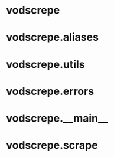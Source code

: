 <a name="vodscrepe"></a>
# vodscrepe

<a name="vodscrepe.aliases"></a>
# vodscrepe.aliases

<a name="vodscrepe.utils"></a>
# vodscrepe.utils

<a name="vodscrepe.errors"></a>
# vodscrepe.errors

<a name="vodscrepe.__main__"></a>
# vodscrepe.\_\_main\_\_

<a name="vodscrepe.scrape"></a>
# vodscrepe.scrape

